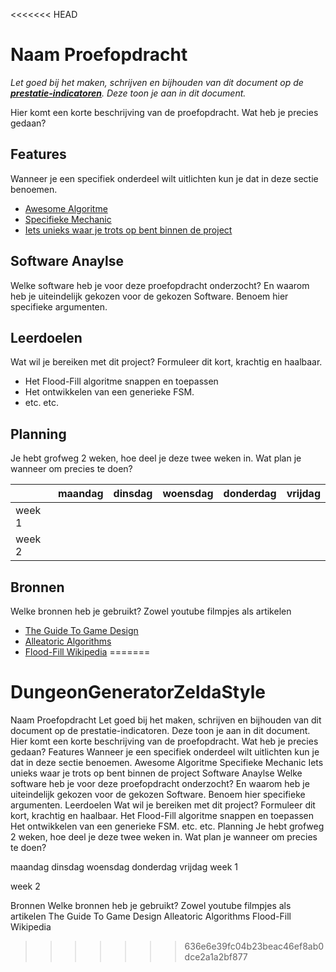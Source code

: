 <<<<<<< HEAD
# Naam Proefopdracht
*Let goed bij het maken, schrijven en bijhouden van dit document op de **[prestatie-indicatoren](https://drive.google.com/drive/folders/1y8l0Zr4E8b6gYJui_pSzQaoWr-gEr6JN?usp=sharing)**. Deze toon je aan in dit document.*

Hier komt een korte beschrijving van de proefopdracht. Wat heb je precies gedaan? 

## Features
Wanneer je een specifiek onderdeel wilt uitlichten kun je dat in deze sectie benoemen.

- [Awesome Algoritme](link)
- [Specifieke Mechanic](link)
- [Iets unieks waar je trots op bent binnen de project](link)

## Software Anaylse 
Welke software heb je voor deze proefopdracht onderzocht? En waarom heb je uiteindelijk gekozen voor de gekozen Software. Benoem hier specifieke argumenten.

## Leerdoelen 
Wat wil je bereiken met dit project? Formuleer dit kort, krachtig en haalbaar.
- Het Flood-Fill algoritme snappen en toepassen
- Het ontwikkelen van een generieke FSM.
- etc. etc.

## Planning 
Je hebt grofweg 2 weken, hoe deel je deze twee weken in. Wat plan je wanneer om precies te doen?

| | maandag | dinsdag | woensdag | donderdag | vrijdag |
| --- | --- | --- | --- | --- | --- |
|week 1 |
|week 2 |

## Bronnen
Welke bronnen heb je gebruikt? Zowel youtube filmpjes als artikelen

- [The Guide To Game Design](link)
- [Alleatoric Algorithms](link)
- [Flood-Fill Wikipedia](link)
=======
# DungeonGeneratorZeldaStyle

Naam Proefopdracht
Let goed bij het maken, schrijven en bijhouden van dit document op de prestatie-indicatoren. Deze toon je aan in dit document.
Hier komt een korte beschrijving van de proefopdracht. Wat heb je precies gedaan?
Features
Wanneer je een specifiek onderdeel wilt uitlichten kun je dat in deze sectie benoemen.
Awesome Algoritme
Specifieke Mechanic
Iets unieks waar je trots op bent binnen de project
Software Anaylse
Welke software heb je voor deze proefopdracht onderzocht? En waarom heb je uiteindelijk gekozen voor de gekozen Software. Benoem hier specifieke argumenten.
Leerdoelen
Wat wil je bereiken met dit project? Formuleer dit kort, krachtig en haalbaar.
Het Flood-Fill algoritme snappen en toepassen
Het ontwikkelen van een generieke FSM.
etc. etc.
Planning
Je hebt grofweg 2 weken, hoe deel je deze twee weken in. Wat plan je wanneer om precies te doen?

maandag
dinsdag
woensdag
donderdag
vrijdag
week 1





week 2





Bronnen
Welke bronnen heb je gebruikt? Zowel youtube filmpjes als artikelen
The Guide To Game Design
Alleatoric Algorithms
Flood-Fill Wikipedia
>>>>>>> 636e6e39fc04b23beac46ef8ab0dce2a1a2bf877
